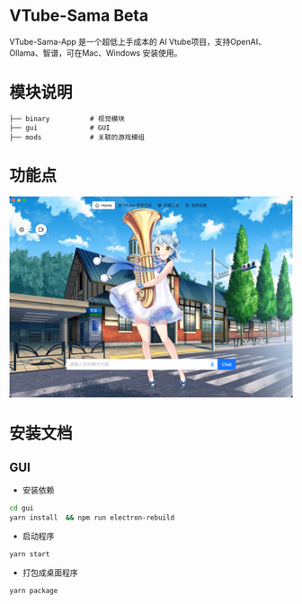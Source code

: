 # VTube-Sama Beta

VTube-Sama-App 是一个超低上手成本的 AI Vtube项目，支持OpenAI、Ollama、智谱，可在Mac、Windows 安装使用。

# 模块说明

```text 
├── binary          # 视觉模块
├── gui             # GUI
├── mods            # 关联的游戏模组

```
# 功能点

![demo_01.png](docs/demo_01.png)

# 安装文档

## GUI

- 安装依赖
```bash
cd gui
yarn install  && npm run electron-rebuild 
```

- 启动程序
```bash
yarn start
```

- 打包成桌面程序
```bash
yarn package
```